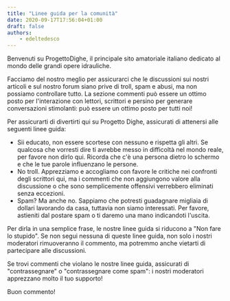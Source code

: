 ```yaml
---
title: "Linee guida per la comunità"
date: 2020-09-17T17:56:04+01:00
draft: false
authors:
    - edeltedesco
---
```


Benvenuti su ProgettoDighe, il principale sito amatoriale italiano dedicato al mondo delle grandi opere idrauliche.

Facciamo del nostro meglio per assicurarci che le discussioni sui nostri articoli e sul nostro forum siano prive di troll, spam e abusi, ma non possiamo controllare tutto. 
La sezione commenti può essere un ottimo posto per l'interazione con lettori, scrittori e persino per generare conversazioni stimolanti: può essere un ottimo posto per tutti noi! 

Per assicurarti di divertirti qui su Progetto Dighe, assicurati di attenersi alle seguenti linee guida:

- Sii educato, non essere scortese con nessuno e rispetta gli altri. Se qualcosa che vorresti dire ti avrebbe messo in difficoltà nel mondo reale, per favore non dirlo qui. Ricorda che c'è una persona dietro lo schermo e che le tue parole influenzano le persone.
- No troll. Apprezziamo e accogliamo con favore le critiche nei confronti degli scrittori qui, ma i commenti che non aggiungono valore alla discussione o che sono semplicemente offensivi verrebbero eliminati senza eccezioni.
- Spam? Ma anche no. Sappiamo che potresti guadagnare migliaia di dollari lavorando da casa, tuttavia non siamo interessati. Per favore, astieniti dal postare spam o ti daremo una mano indicandoti l'uscita.

Per dirla in una semplice frase, le nostre linee guida si riducono a "Non fare lo stupido". Se non segui nessuna di queste linee guida, non solo i nostri moderatori rimuoveranno il commento, ma potremmo anche vietarti di partecipare alle discussioni.

Se trovi commenti che violano le nostre linee guida, assicurati di "contrassegnare" o "contrassegnare come spam": i nostri moderatori apprezzano molto il tuo supporto!

Buon commento!

